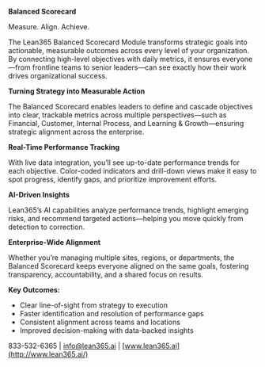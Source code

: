 **Balanced Scorecard**

Measure. Align. Achieve.

The Lean365 Balanced Scorecard Module transforms strategic goals into actionable, measurable outcomes across every level of your organization. By connecting high-level objectives with daily metrics, it ensures everyone—from frontline teams to senior leaders—can see exactly how their work drives organizational success.

**Turning Strategy into Measurable Action**

The Balanced Scorecard enables leaders to define and cascade objectives into clear, trackable metrics across multiple perspectives—such as Financial, Customer, Internal Process, and Learning & Growth—ensuring strategic alignment across the enterprise.

**Real-Time Performance Tracking**

With live data integration, you’ll see up-to-date performance trends for each objective. Color-coded indicators and drill-down views make it easy to spot progress, identify gaps, and prioritize improvement efforts.

**AI-Driven Insights**

Lean365’s AI capabilities analyze performance trends, highlight emerging risks, and recommend targeted actions—helping you move quickly from detection to correction.

**Enterprise-Wide Alignment**

Whether you’re managing multiple sites, regions, or departments, the Balanced Scorecard keeps everyone aligned on the same goals, fostering transparency, accountability, and a shared focus on results.

**Key Outcomes:**

* Clear line-of-sight from strategy to execution  
* Faster identification and resolution of performance gaps  
* Consistent alignment across teams and locations  
* Improved decision-making with data-backed insights

833-532-6365 | [info@lean365.ai](mailto:info@lean365.ai) | [www.lean365.ai](http://www.lean365.ai/)